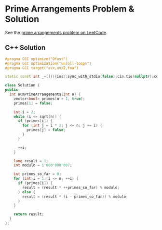 # Prime Arrangements Problem & Solution

See the [prime arrangements problem on LeetCode](https://leetcode.com/problems/prime-arrangements).

## C++ Solution

```cpp
#pragma GCC optimize("Ofast")
#pragma GCC optimization("unroll-loops")
#pragma GCC target("avx,avx2,fma")

static const int _=[](){ios::sync_with_stdio(false);cin.tie(nullptr);cout.tie(nullptr);return 0;}();

class Solution {
public:
  int numPrimeArrangements(int n) {
    vector<bool> primes(n + 1, true);
    primes[1] = false;

    int i = 2;
    while (i <= sqrt(n)) {
      if (primes[i]) {
        for (int j = i * 2; j <= n; j += i) {
          primes[j] = false;
        }
      }

      ++i;
    }

    long result = 1;
    int modulo = 1'000'000'007;

    int primes_so_far = 0;
    for (int i = 1; i <= n; ++i) {
      if (primes[i]) {
        result = (result * ++primes_so_far) % modulo;
      } else {
        result = (result * (i - primes_so_far)) % modulo;
      }
    }

    return result;
  }
};
```

